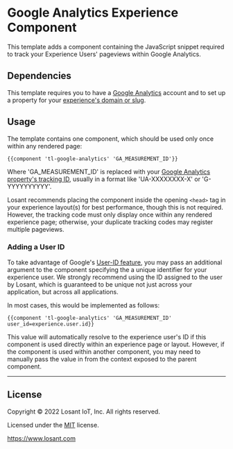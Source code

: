 # Google Analytics Experience Component

This template adds a component containing the JavaScript snippet required to track your Experience Users' pageviews within Google Analytics.

## Dependencies

This template requires you to have a [Google Analytics](https://marketingplatform.google.com/about/analytics/) account and to set up a property for your [experience's domain or slug](https://docs.losant.com/experiences/domains/).

## Usage

The template contains one component, which should be used only once within any rendered page:

```
{{component 'tl-google-analytics' 'GA_MEASUREMENT_ID'}}
```

Where 'GA_MEASUREMENT_ID' is replaced with your [Google Analytics property's tracking ID](https://support.google.com/analytics/thread/13109681?hl=en), usually in a format like 'UA-XXXXXXXX-X' or 'G-YYYYYYYYYY'.

Losant recommends placing the component inside the opening `<head>` tag in your experience layout(s) for best performance, though this is not required. However, the tracking code must only display once within any rendered experience page; otherwise, your duplicate tracking codes may register multiple pageviews.

### Adding a User ID

To take advantage of Google's [User-ID feature](https://support.google.com/analytics/answer/3123662?hl=en), you may pass an additional argument to the component specifying the a unique identifier for your experience user. We strongly recommend using the ID assigned to the user by Losant, which is guaranteed to be unique not just across your application, but across all applications.

In most cases, this would be implemented as follows:

```
{{component 'tl-google-analytics' 'GA_MEASUREMENT_ID' user_id=experience.user.id}}
```

This value will automatically resolve to the experience user's ID if this component is used directly within an experience page or layout. However, if the component is used within another component, you may need to manually pass the value in from the context exposed to the parent component.

---

## License

Copyright &copy; 2022 Losant IoT, Inc. All rights reserved.

Licensed under the [MIT](https://github.com/Losant/losant-templates/blob/master/LICENSE.txt) license.

https://www.losant.com